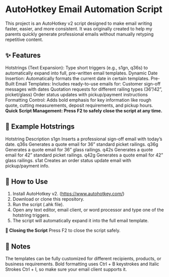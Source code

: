 # AutoHotkey Email Automation Script

This project is an AutoHotkey v2 script designed to make email writing faster, easier, and more consistent. It was originally created to help my parents quickly generate professional emails without manually retyping repetitive content.

## ✨ Features
Hotstrings (Text Expansion): Type short triggers (e.g., s1gn, q36s) to automatically expand into full, pre-written email templates.
Dynamic Date Insertion: Automatically formats the current date in certain templates.
Pre-Built Email Templates: Includes ready-to-use emails for:
Customer sign-off messages with dates
Quotation requests for different railing types (36”/42”, picket/glass)
Order status updates with pickup/payment instructions
Formatting Control: Adds bold emphasis for key information like rough quote, cutting measurements, deposit requirements, and pickup hours.
**Quick Script Management: Press F2 to safely close the script at any time.**

## 🔑 Example Hotstrings
Hotstring	Description
s1gn	Inserts a professional sign-off email with today’s date.
q36s	Generates a quote email for 36” standard picket railings.
q36g	Generates a quote email for 36” glass railings.
q42s	Generates a quote email for 42” standard picket railings.
q42g	Generates a quote email for 42” glass railings.
s1at	Creates an order status update email with pickup/payment info.

## 🚀 How to Use

1. Install AutoHotkey v2. (https://www.autohotkey.com/)
2. Download or clone this repository.
3. Run the script (.ahk file).
4. Open any text editor, email client, or word processor and type one of the hotstring triggers.
5. The script will automatically expand it into the full email template.

**🛑 Closing the Script**
Press F2 to close the script safely.

## 📌 Notes
The templates can be fully customized for different recipients, products, or business requirements.
Bold formatting uses Ctrl + B keystrokes and Italic Strokes Ctrl + I, so make sure your email client supports it.

